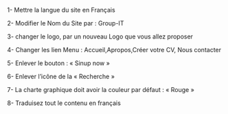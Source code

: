 1-	Mettre la langue du site en Français

2-	Modifier le Nom du Site par : Group-IT

3-	changer le logo, par un nouveau Logo que vous allez proposer

4-	Changer les lien Menu : Accueil,Apropos,Créer votre CV, Nous contacter

5-	Enlever le bouton : « Sinup now »

6-	Enlever l’icône de la « Recherche »

7-	La charte graphique doit avoir la couleur par défaut : « Rouge »

8-	Traduisez tout le contenu en français

